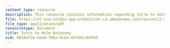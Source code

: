 ```yaml
---
content_type: resource
description: This resource contains information regarding intro to helm autonomy.
file: https://ol-ocw-studio-app-production.s3.amazonaws.com/courses/2-s998-marine-autonomy-sensing-and-communications-spring-2012/9810af2eeeed70ba9cb365784c1b9fb5_MIT2_S998S12_Lab06.pdf
file_type: application/pdf
resourcetype: Document
title: Intro to Helm Autonomy
uid: 9810af2e-eeed-70ba-9cb3-65784c1b9fb5
---
```

